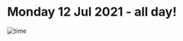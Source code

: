 # Monday 12 Jul 2021 - all day!
![time](https://github.com/rich-ctm/today/workflows/time/badge.svg)

